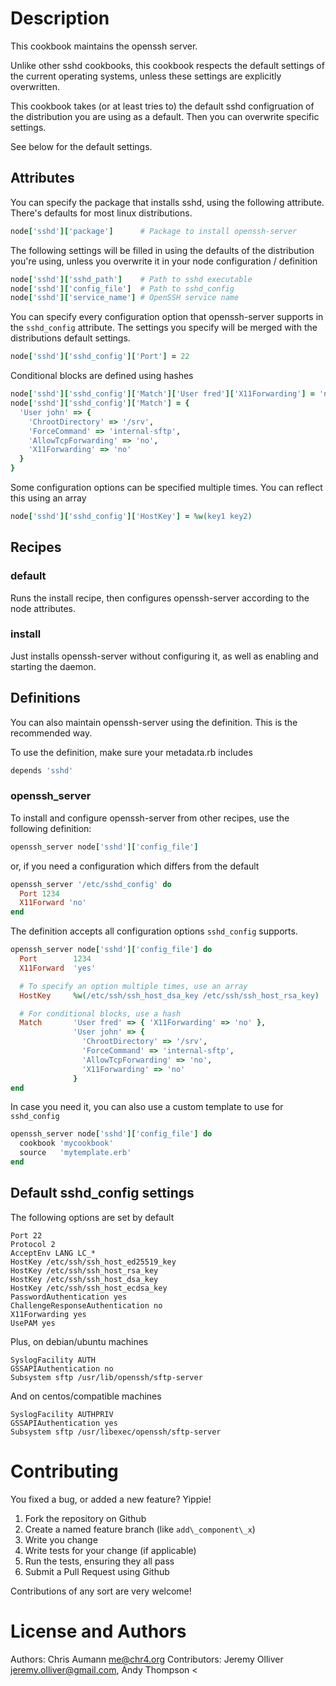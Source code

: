 # Description

This cookbook maintains the openssh server.

Unlike other sshd cookbooks, this cookbook respects the default settings of the
current operating systems, unless these settings are explicitly overwritten.

This cookbook takes (or at least tries to) the default sshd configruation of the
distribution you are using as a default. Then you can overwrite specific
settings.

See below for the default settings.


## Attributes

You can specify the package that installs sshd, using the following attribute.
There's  defaults for most linux distributions.

```ruby
node['sshd']['package']      # Package to install openssh-server
```

The following settings will be filled in using the defaults of the distribution you're using, unless you overwrite it in your node configuration / definition

```ruby
node['sshd']['sshd_path']    # Path to sshd executable
node['sshd']['config_file']  # Path to sshd_config
node['sshd']['service_name'] # OpenSSH service name
```

You can specify every configuration option that openssh-server supports in the
`sshd_config` attribute. The settings you specify will be merged with the
distributions default settings.

```ruby
node['sshd']['sshd_config']['Port'] = 22
```

Conditional blocks are defined using hashes

```ruby
node['sshd']['sshd_config']['Match']['User fred']['X11Forwarding'] = 'no'
node['sshd']['sshd_config']['Match'] = {
  'User john' => {
    'ChrootDirectory' => '/srv',
    'ForceCommand' => 'internal-sftp',
    'AllowTcpForwarding' => 'no',
    'X11Forwarding' => 'no'
  }
}
```

Some configuration options can be specified multiple times. You can reflect this
using an array

```ruby
node['sshd']['sshd_config']['HostKey'] = %w(key1 key2)
```


## Recipes

### default

Runs the install recipe, then configures openssh-server according to the node attributes.

### install

Just installs openssh-server without configuring it, as well as enabling and starting the daemon.


## Definitions

You can also maintain openssh-server using the definition. This is the
recommended way.

To use the definition, make sure your metadata.rb includes

```ruby
depends 'sshd'
```

### openssh\_server

To install and configure openssh-server from other recipes, use the following definition:

```ruby
openssh_server node['sshd']['config_file']
```

or, if you need a configuration which differs from the default

```ruby
openssh_server '/etc/sshd_config' do
  Port 1234
  X11Forward 'no'
end
```

The definition accepts all configuration options `sshd_config` supports.

```ruby
openssh_server node['sshd']['config_file'] do
  Port        1234
  X11Forward  'yes'

  # To specify an option multiple times, use an array
  HostKey     %w(/etc/ssh/ssh_host_dsa_key /etc/ssh/ssh_host_rsa_key)

  # For conditional blocks, use a hash
  Match       'User fred' => { 'X11Forwarding' => 'no' },
              'User john' => {
                'ChrootDirectory' => '/srv',
                'ForceCommand' => 'internal-sftp',
                'AllowTcpForwarding' => 'no',
                'X11Forwarding' => 'no'
              }
end
```

In case you need it, you can also use a custom template to use for `sshd_config`

```ruby
openssh_server node['sshd']['config_file'] do
  cookbook 'mycookbook'
  source   'mytemplate.erb'
end
```


## Default sshd\_config settings

The following options are set by default

```
Port 22
Protocol 2
AcceptEnv LANG LC_*
HostKey /etc/ssh/ssh_host_ed25519_key
HostKey /etc/ssh/ssh_host_rsa_key
HostKey /etc/ssh/ssh_host_dsa_key
HostKey /etc/ssh/ssh_host_ecdsa_key
PasswordAuthentication yes
ChallengeResponseAuthentication no
X11Forwarding yes
UsePAM yes
```

Plus, on debian/ubuntu machines

```
SyslogFacility AUTH
GSSAPIAuthentication no
Subsystem sftp /usr/lib/openssh/sftp-server
```

And on centos/compatible machines

```
SyslogFacility AUTHPRIV
GSSAPIAuthentication yes
Subsystem sftp /usr/libexec/openssh/sftp-server
```

# Contributing

You fixed a bug, or added a new feature? Yippie!

1. Fork the repository on Github
2. Create a named feature branch (like `add\_component\_x`)
3. Write you change
4. Write tests for your change (if applicable)
5. Run the tests, ensuring they all pass
6. Submit a Pull Request using Github

Contributions of any sort are very welcome!

# License and Authors

Authors: Chris Aumann <me@chr4.org>
Contributors: Jeremy Olliver <jeremy.olliver@gmail.com>, Andy Thompson <
